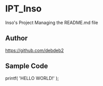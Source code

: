 # IPT_Inso
Inso's Project
 Managing the README.md file

## Author
 https://github.com/debdeb2

## Sample Code
printf( 'HELLO WORLD!' );
